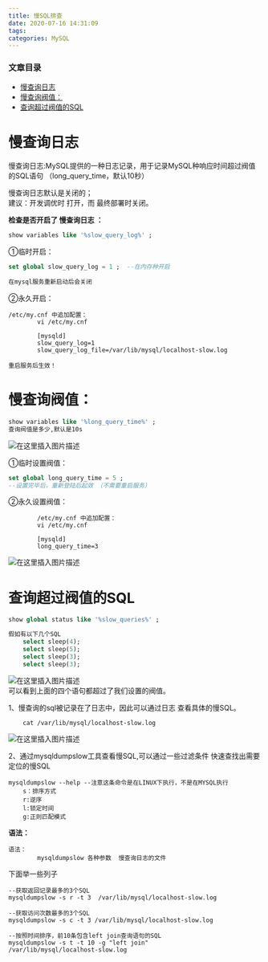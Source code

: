 ```yaml
---
title: 慢SQL排查
date: 2020-07-16 14:31:09
tags: 
categories: MySQL
---
```


<!--more-->

### 文章目录

- [慢查询日志](#_2)
- [慢查询阀值：](#_32)
- [查询超过阀值的SQL](#SQL_55)

# 慢查询日志

慢查询日志:MySQL提供的一种日志记录，用于记录MySQL种响应时间超过阀值的SQL语句 （long\_query\_time，默认10秒）

慢查询日志默认是关闭的；  
建议：开发调优时 打开，而 最终部署时关闭。

**检查是否开启了 慢查询日志 ：**

```sql
show variables like '%slow_query_log%' ;
```

①临时开启：

```sql
set global slow_query_log = 1 ;  --在内存种开启
	
在mysql服务重新启动后会关闭	
```

②永久开启：

```shell
/etc/my.cnf 中追加配置：
		vi /etc/my.cnf 
		
		[mysqld]
		slow_query_log=1
		slow_query_log_file=/var/lib/mysql/localhost-slow.log

重启服务后生效！
```

# 慢查询阀值：

```sql
show variables like '%long_query_time%' ;
查询阀值是多少,默认是10s
```

![在这里插入图片描述](https://img-blog.csdnimg.cn/20200716140515642.png)

①临时设置阀值：

```sql
set global long_query_time = 5 ; 
--设置完毕后，重新登陆后起效 （不需要重启服务）
```

②永久设置阀值：

```shell
		/etc/my.cnf 中追加配置：
		vi /etc/my.cnf 
		
		[mysqld]
		long_query_time=3
```

![在这里插入图片描述](https://img-blog.csdnimg.cn/20200716140653765.png)

# 查询超过阀值的SQL

```sql
show global status like '%slow_queries%' ;

假如有以下几个SQL
	select sleep(4);
	select sleep(5);
	select sleep(3);
	select sleep(3);
```

![在这里插入图片描述](https://img-blog.csdnimg.cn/20200716140830421.png)  
可以看到上面的四个语句都超过了我们设置的阀值。

1、慢查询的sql被记录在了日志中，因此可以通过日志 查看具体的慢SQL。

```shell
	cat /var/lib/mysql/localhost-slow.log
```

![在这里插入图片描述](https://img-blog.csdnimg.cn/20200716141012721.png?x-oss-process=image/watermark,type_ZmFuZ3poZW5naGVpdGk,shadow_10,text_aHR0cHM6Ly9ibG9nLmNzZG4ubmV0L3FxXzIxMDQwNTU5,size_16,color_FFFFFF,t_70)

2、通过mysqldumpslow工具查看慢SQL,可以通过一些过滤条件 快速查找出需要定位的慢SQL

```shell
mysqldumpslow --help --注意这条命令是在LINUX下执行，不是在MYSQL执行
	s：排序方式
	r:逆序
	l:锁定时间
	g:正则匹配模式	
```

**语法：**

```shell
语法：
		mysqldumpslow 各种参数  慢查询日志的文件
```

下面举一些列子

```shell
--获取返回记录最多的3个SQL
mysqldumpslow -s r -t 3  /var/lib/mysql/localhost-slow.log

--获取访问次数最多的3个SQL
mysqldumpslow -s c -t 3 /var/lib/mysql/localhost-slow.log

--按照时间排序，前10条包含left join查询语句的SQL
mysqldumpslow -s t -t 10 -g "left join"  
/var/lib/mysql/localhost-slow.log

```